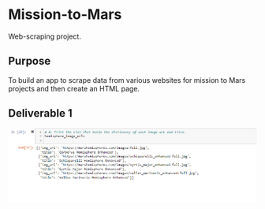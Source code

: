 # Mission-to-Mars
Web-scraping project.

## Purpose
To build an app to scrape data from various websites for mission to Mars projects and then create an HTML page.

## Deliverable 1

![templates/Assets/Deliverable 1_dictionary items.png](https://github.com/c-ramos/Mission-to-Mars/blob/71424fc8568ce291832dca44f3916e0166525ed9/templates/Assets/Deliverable%201_dictionary%20items.png)
